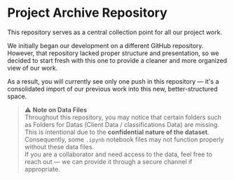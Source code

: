 # Project Archive Repository

This repository serves as a central collection point for all our project work.

We initially began our development on a different GitHub repository. However, that repository lacked proper structure and presentation, so we decided to start fresh with this one to provide a cleaner and more organized view of our work.

As a result, you will currently see only one push in this repository — it's a consolidated import of our previous work into this new, better-structured space.

> ⚠️ **Note on Data Files**  
Throughout this repository, you may notice that certain folders such as Folders for Datas (Client Data / classifications Data) are missing. This is intentional due to the **confidential nature of the dataset**. Consequently, some `.ipynb` notebook files may not function properly without these data files.  
If you are a collaborator and need access to the data, feel free to reach out — we can provide it through a secure channel if appropriate.
